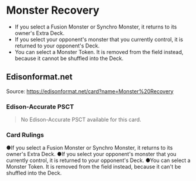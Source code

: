 # Monster Recovery

*   If you select a Fusion Monster or Synchro Monster, it returns to its owner's Extra Deck.
*   If you select your opponent's monster that you currently control, it is returned to your opponent's Deck.
*   You can select a Monster Token. It is removed from the field instead, because it cannot be shuffled into the Deck.

## Edisonformat.net

Source: https://edisonformat.net/card?name=Monster%20Recovery

### Edison-Accurate PSCT

> No Edison-Accurate PSCT available for this card.

### Card Rulings

●If you select a Fusion Monster or Synchro Monster, it returns to its owner's Extra Deck.
●If you select your opponent's monster that you currently control, it is returned to your opponent's Deck.
●You can select a Monster Token. It is removed from the field instead, because it can't be shuffled into the Deck.
            
